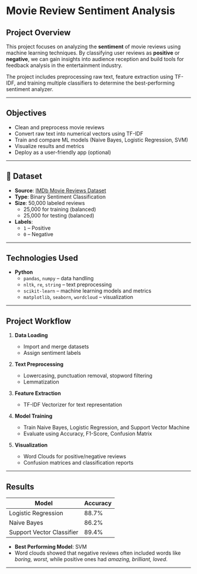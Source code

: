 #  Movie Review Sentiment Analysis

##  Project Overview

This project focuses on analyzing the **sentiment** of movie reviews using machine learning techniques. By classifying user reviews as **positive** or **negative**, we can gain insights into audience reception and build tools for feedback analysis in the entertainment industry.

The project includes preprocessing raw text, feature extraction using TF-IDF, and training multiple classifiers to determine the best-performing sentiment analyzer.

---

##  Objectives

- Clean and preprocess movie reviews
- Convert raw text into numerical vectors using TF-IDF
- Train and compare ML models (Naive Bayes, Logistic Regression, SVM)
- Visualize results and metrics
- Deploy as a user-friendly app (optional)

---

## 📂 Dataset

- **Source**: [IMDb Movie Reviews Dataset](https://ai.stanford.edu/~amaas/data/sentiment/)
- **Type**: Binary Sentiment Classification
- **Size**: 50,000 labeled reviews
  - 25,000 for training (balanced)
  - 25,000 for testing (balanced)
- **Labels**:
  - `1` – Positive
  - `0` – Negative

---

##  Technologies Used

- **Python**
  - `pandas`, `numpy` – data handling
  - `nltk`, `re`, `string` – text preprocessing
  - `scikit-learn` – machine learning models and metrics
  - `matplotlib`, `seaborn`, `wordcloud` – visualization

---

##  Project Workflow

1. **Data Loading**
   - Import and merge datasets
   - Assign sentiment labels

2. **Text Preprocessing**
   - Lowercasing, punctuation removal, stopword filtering
   - Lemmatization

3. **Feature Extraction**
   - TF-IDF Vectorizer for text representation

4. **Model Training**
   - Train Naive Bayes, Logistic Regression, and Support Vector Machine
   - Evaluate using Accuracy, F1-Score, Confusion Matrix

5. **Visualization**
   - Word Clouds for positive/negative reviews
   - Confusion matrices and classification reports

---

##  Results

| Model                 | Accuracy |
|----------------------|----------|
| Logistic Regression  | 88.7%    |
| Naive Bayes          | 86.2%    |
| Support Vector Classifier | 89.4%    |

- **Best Performing Model**: SVM
- Word clouds showed that negative reviews often included words like *boring, worst*, while positive ones had *amazing, brilliant, loved*.

---


